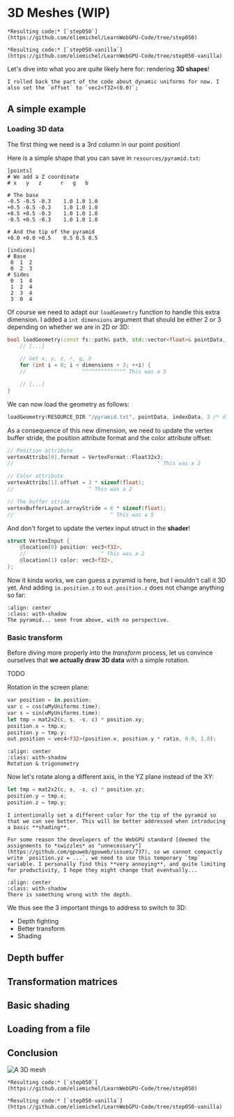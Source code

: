 3D Meshes (WIP)
=========

````{tab} With webgpu.hpp
*Resulting code:* [`step050`](https://github.com/eliemichel/LearnWebGPU-Code/tree/step050)
````

````{tab} Vanilla webgpu.h
*Resulting code:* [`step050-vanilla`](https://github.com/eliemichel/LearnWebGPU-Code/tree/step050-vanilla)
````

Let's dive into what you are quite likely here for: rendering **3D shapes**!

```{note}
I rolled back the part of the code about dynamic uniforms for now. I also set the `offset` to `vec2<f32>(0.0)`;
```

A simple example
----------------

### Loading 3D data

The first thing we need is a 3rd column in our point position!

Here is a simple shape that you can save in `resources/pyramid.txt`:

```
[points]
# We add a Z coordinate
# x   y   z      r   g   b

# The base
-0.5 -0.5 -0.3    1.0 1.0 1.0
+0.5 -0.5 -0.3    1.0 1.0 1.0
+0.5 +0.5 -0.3    1.0 1.0 1.0
-0.5 +0.5 -0.3    1.0 1.0 1.0

# And the tip of the pyramid
+0.0 +0.0 +0.5    0.5 0.5 0.5

[indices]
# Base
 0  1  2
 0  2  3
# Sides
 0  1  4
 1  2  4
 2  3  4
 3  0  4
```

Of course we need to adapt our `loadGeometry` function to handle this extra dimension. I added a `int dimensions` argument that should be either 2 or 3 depending on whether we are in 2D or 3D:

```C++
bool loadGeometry(const fs::path& path, std::vector<float>& pointData, std::vector<uint16_t>& indexData, int dimensions) {
	// [...]

	// Get x, y, z, r, g, b
	for (int i = 0; i < dimensions + 3; ++i) {
	//                  ^^^^^^^^^^^^^^ This was a 5

	// [...]
}
```

We can now load the geometry as follows:

```C++
loadGeometry(RESOURCE_DIR "/pyramid.txt", pointData, indexData, 3 /* dimensions */);
```

As a consequence of this new dimension, we need to update the vertex buffer stride, the position attribute format and the color attribute offset:

```C++
// Position attribute
vertexAttribs[0].format = VertexFormat::Float32x3;
//                                              ^ This was a 2

// Color attribute
vertexAttribs[1].offset = 3 * sizeof(float);
//                        ^ This was a 2

// The buffer stride
vertexBufferLayout.arrayStride = 6 * sizeof(float);
//                               ^ This was a 5
```

And don't forget to update the vertex input struct in the **shader**!

```rust
struct VertexInput {
	@location(0) position: vec3<f32>,
	//                        ^ This was a 2
	@location(1) color: vec3<f32>,
};
```

Now it kinda works, we can guess a pyramid is here, but I wouldn't call it 3D yet. And adding `in.position.z` to `out.position.z` does not change anything so far:

```{figure} /images/pyramid-base.png
:align: center
:class: with-shadow
The pyramid... seen from above, with no perspective.
```

### Basic transform

Before diving more properly into the *transform* process, let us convince ourselves that **we actually draw 3D data** with a simple rotation.

TODO

Rotation in the screen plane:

```rust
var position = in.position;
var c = cos(uMyUniforms.time);
var s = sin(uMyUniforms.time);
let tmp = mat2x2(c, s, -s, c) * position.xy;
position.x = tmp.x;
position.y = tmp.y;
out.position = vec4<f32>(position.x, position.y * ratio, 0.0, 1.0);
```

```{figure} /images/rotation.png
:align: center
:class: with-shadow
Rotation & trigonometry
```

Now let's rotate along a different axis, in the YZ plane instead of the XY:

```rust
let tmp = mat2x2(c, s, -s, c) * position.yz;
position.y = tmp.x;
position.z = tmp.y;
```

```{note}
I intentionally set a different color for the tip of the pyramid so that we can see better. This will be better addressed when introducing a basic **shading**.
```

```{caution}
For some reason the developers of the WebGPU standard [deemed the assignments to *swizzles* as "unnecessary"](https://github.com/gpuweb/gpuweb/issues/737), so we cannot compactly write `position.yz = ...`, we need to use this temporary `tmp` variable. I personally find this **very annoying**, and quite limiting for productivity, I hope they might change that eventually...
```

```{figure} /images/pyramid-zissue.png
:align: center
:class: with-shadow
There is something wrong with the depth.
```

We thus see the 3 important things to address to switch to 3D:

 - Depth fighting
 - Better transform
 - Shading

Depth buffer
------------

Transformation matrices
-----------------------

Basic shading
-------------

Loading from a file
-------------------

Conclusion
----------

![A 3D mesh](/images/3d-mesh.png)

````{tab} With webgpu.hpp
*Resulting code:* [`step050`](https://github.com/eliemichel/LearnWebGPU-Code/tree/step050)
````

````{tab} Vanilla webgpu.h
*Resulting code:* [`step050-vanilla`](https://github.com/eliemichel/LearnWebGPU-Code/tree/step050-vanilla)
````

